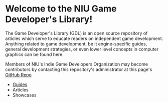 # Welcome to the NIU Game Developer's Library!

The Game Developer's Library (GDL) is an open source repository of articles which serve to educate readers on independent game development. Anything related to game development, be it engine-specific guides, general development strategies, or even lower level concepts in computer graphics can be found here.

Members of NIU's Indie Game Developers Organization may become contributors by contacting this repository's administrator at this page's [GitHub Repo](https://github.com/niu-gdo/game-developers-library)

* [Guides](./guides/guides-index.md)
* Articles
* Showcases